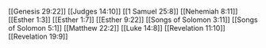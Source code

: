 [[Genesis 29:22]]
[[Judges 14:10]]
[[1 Samuel 25:8]]
[[Nehemiah 8:11]]
[[Esther 1:3]]
[[Esther 1:7]]
[[Esther 9:22]]
[[Songs of Solomon 3:11]]
[[Songs of Solomon 5:1]]
[[Matthew 22:2]]
[[Luke 14:8]]
[[Revelation 11:10]]
[[Revelation 19:9]]
